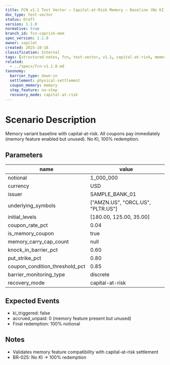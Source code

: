 ```yaml
---
title: FCN v1.1 Test Vector – Capital-at-Risk Memory – Baseline (No KI, Memory Unused)
doc_type: test-vector
status: Draft
version: 1.1.0
normative: true
branch_id: fcn-caprisk-mem
spec_version: 1.1.0
owner: copilot
created: 2025-10-16
classification: Internal
tags: [structured-notes, fcn, test-vector, v1.1, capital-at-risk, memory, baseline]
related:
  - ../specs/fcn-v1.1.0.md
taxonomy:
  barrier_type: down-in
  settlement: physical-settlement
  coupon_memory: memory
  step_feature: no-step
  recovery_mode: capital-at-risk
---
```


# Scenario Description
Memory variant baseline with capital-at-risk. All coupons pay immediately (memory feature enabled but unused). No KI, 100% redemption.

## Parameters
| name | value |
|------|-------|
| notional | 1_000_000 |
| currency | USD |
| issuer | SAMPLE_BANK_01 |
| underlying_symbols | ["AMZN.US", "ORCL.US", "PLTR.US"] |
| initial_levels | [180.00, 125.00, 35.00] |
| coupon_rate_pct | 0.04 |
| is_memory_coupon | true |
| memory_carry_cap_count | null |
| knock_in_barrier_pct | 0.60 |
| put_strike_pct | 0.80 |
| coupon_condition_threshold_pct | 0.85 |
| barrier_monitoring_type | discrete |
| recovery_mode | capital-at-risk |

## Expected Events
- ki_triggered: false
- accrued_unpaid: 0 (memory feature present but unused)
- Final redemption: 100% notional

## Notes
- Validates memory feature compatibility with capital-at-risk settlement
- BR-025: No KI → 100% redemption
